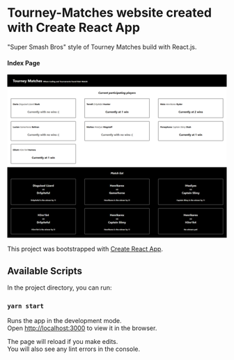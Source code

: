 # Tourney-Matches website created with Create React App

"Super Smash Bros" style of Tourney Matches build with React.js.

#### Index Page

!["IndexPage"](public/docs/indexImage.png)

This project was bootstrapped with [Create React App](https://github.com/facebook/create-react-app).


## Available Scripts

In the project directory, you can run:

### `yarn start`

Runs the app in the development mode.\
Open [http://localhost:3000](http://localhost:3000) to view it in the browser.

The page will reload if you make edits.\
You will also see any lint errors in the console.
